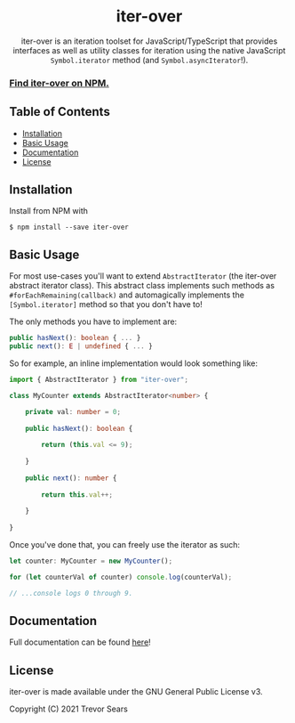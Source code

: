 <h1 align="center">iter-over</h1>
<p align="center">
	iter-over is an iteration toolset for JavaScript/TypeScript that provides interfaces as well as utility classes for
	iteration using the native JavaScript <code>Symbol.iterator</code> method (and <code>Symbol.asyncIterator</code>!).
</p>

### [Find iter-over on NPM.](https://www.npmjs.com/package/iter-over)

## Table of Contents

- [Installation](#installation)
- [Basic Usage](#basic-usage)
- [Documentation](#documentation)
- [License](#license)

## Installation
Install from NPM with
```
$ npm install --save iter-over
```

## Basic Usage
For most use-cases you'll want to extend `AbstractIterator` (the iter-over abstract iterator class). This abstract class
implements such methods as `#forEachRemaining(callback)` and automagically implements the `[Symbol.iterator]` method so
that you don't have to!

The only methods you have to implement are:

```typescript
public hasNext(): boolean { ... }
public next(): E | undefined { ... }
```

So for example, an inline implementation would look something like:

```typescript
import { AbstractIterator } from "iter-over";

class MyCounter extends AbstractIterator<number> {

	private val: number = 0;
	
	public hasNext(): boolean {
		
		return (this.val <= 9);
		
	}
	
	public next(): number {
		
		return this.val++;
		
	}
	
}
```

Once you've done that, you can freely use the iterator as such:

```typescript
let counter: MyCounter = new MyCounter();

for (let counterVal of counter) console.log(counterVal);

// ...console logs 0 through 9.
```

## Documentation
Full documentation can be found [here](https://t99.github.io/iter-over/)!

## License
iter-over is made available under the GNU General Public License v3.

Copyright (C) 2021 Trevor Sears
